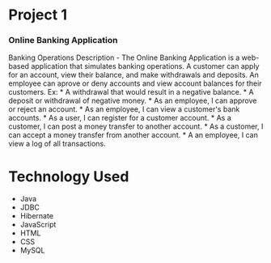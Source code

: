 <h1>
Project 1
</h1>
<h3>Online Banking Application</h3>

<p>Banking Operations Description - The Online Banking Application is a web-based application that simulates banking operations. A customer can apply for an account, view their balance, and make withdrawals and deposits. An employee can aprove or deny accounts and view account balances for their customers.  Ex: * A withdrawal that would result in a negative balance. * A deposit or withdrawal of negative money. * As an employee, I can approve or reject an account. * As an employee, I can view a customer's bank accounts. * As a user, I can register for a customer account. * As a customer, I can post a money transfer to another account. * As a customer, I can accept a money transfer from another account. * A an employee, I can view a log of all transactions. </p>


<h1>Technology Used</h1>
<ul>
  <li>
    Java  
  </li>
  
   <li>JDBC
    
  </li>
   <li>
    Hibernate
  </li>
   <li>
    JavaScript
  </li> <li>
    HTML
  </li> <li>
    CSS
  </li> <li>
    MySQL
  </li>
  
  </ul>
